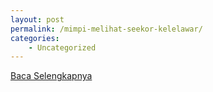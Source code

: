 ```yaml
---
layout: post
permalink: /mimpi-melihat-seekor-kelelawar/
categories:
    - Uncategorized
---
```


[Baca Selengkapnya](/06)